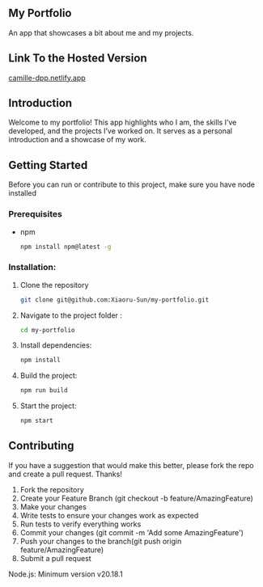 ## My Portfolio
An app that showcases a bit about me and my projects.

## __Link To the Hosted Version__
[camille-dpp.netlify.app](https://camille-dpp.netlify.app/)

## __Introduction__
Welcome to my portfolio! This app highlights who I am, the skills I’ve developed, and the projects I’ve worked on. It serves as a personal introduction and a showcase of my work.


## Getting Started
Before you can run or contribute to this project, make sure you have node installed

### Prerequisites
* npm
  ```sh
  npm install npm@latest -g
  ```
### Installation:
1. Clone the repository
   ```sh
   git clone git@github.com:Xiaoru-Sun/my-portfolio.git
   ```
2. Navigate to the project folder :
   ```sh
   cd my-portfolio
   ```
3. Install dependencies:
   ```sh
   npm install
   ```
4. Build the project:
   ```sh
   npm run build
   ```
5. Start the project:
   ```sh
   npm start
   ```

## **Contributing**
If you have a suggestion that would make this better, please fork the repo and create a pull request. Thanks!
1. Fork the repository
2. Create your Feature Branch (git checkout -b feature/AmazingFeature)
3. Make your changes
4. Write tests to ensure your changes work as expected
5. Run tests to verify everything works
6. Commit your changes (git commit -m 'Add some AmazingFeature')
7. Push your changes to the branch(git push origin feature/AmazingFeature)
8. Submit a pull request

Node.js: Minimum version v20.18.1

